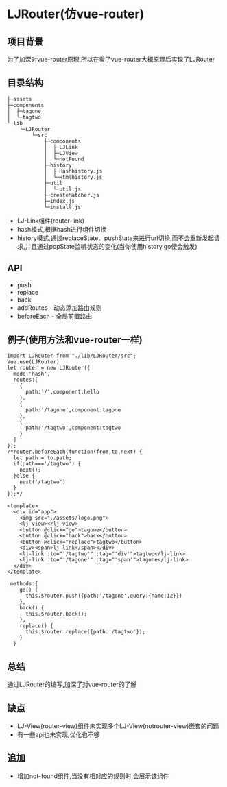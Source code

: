 # LJRouter(仿vue-router)
## 项目背景
为了加深对vue-router原理,所以在看了vue-router大概原理后实现了LJRouter
## 目录结构
```
├─assets
├─components
│  ├─tagone
│  └─tagtwo
└─lib
    └─LJRouter
        └─src
            ├─components
            │  ├─LJLink
            │  ├─LJView
            │  └─notFound
            ├─history
            │  ├─Hashhistory.js
            │  └─Htmlhistory.js
            ├─util
            │  └─util.js
            ├─createMatcher.js
            ├─index.js
            └─install.js

```

* LJ-Link组件(router-link)
* hash模式,根据hash进行组件切换
* history模式,通过replaceState、pushState来进行url切换,而不会重新发起请求,并且通过popState监听状态的变化(当你使用history.go使会触发)
## API
* push
* replace
* back
* addRoutes - 动态添加路由规则
* beforeEach - 全局前置路由
## 例子(使用方法和vue-router一样)
```
import LJRouter from "./lib/LJRouter/src";
Vue.use(LJRouter)
let router = new LJRouter({
  mode:'hash',
  routes:[
    {
      path:'/',component:hello
    },
    {
      path:'/tagone',component:tagone
    },
    {
      path:'/tagtwo',component:tagtwo
    }
  ]
});
/*router.beforeEach(function(from,to,next) {
  let path = to.path;
  if(path==='/tagtwo') {
    next();
  }else {
    next('/tagtwo')
  }
});*/
```
```
<template>
  <div id="app">
    <img src="./assets/logo.png">
    <lj-view></lj-view>
    <button @click="go">tagone</button>
    <button @click="back">back</button>
    <button @click="replace">tagtwo</button>
    <div><span>lj-link</span></div>
    <lj-link :to="'/tagtwo'" :tag="'div'">tagtwo</lj-link>
    <lj-link :to="'/tagone'" :tag="'span'">tagone</lj-link>
  </div>
</template>
```
```
 methods:{
    go() {
      this.$router.push({path:'/tagone',query:{name:12}})
    },
    back() {
      this.$router.back();
    },
    replace() {
      this.$router.replace({path:'/tagtwo'});
    }
  }
```
## 总结
通过LJRouter的编写,加深了对vue-router的了解
## 缺点
* LJ-View(router-view)组件未实现多个LJ-View(notrouter-view)嵌套的问题
* 有一些api也未实现,优化也不够
## 追加
* 增加not-found组件,当没有相对应的规则时,会展示该组件
